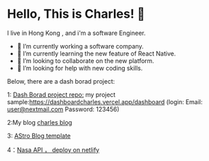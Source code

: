 
<h1 align='left'> Hello, This is Charles! 👋 </h1>

<p align='left'>
  I live in Hong Kong , and i'm a software Engineer.
</p>


- 🔭 I’m currently working a software company.
- 🌱 I’m currently learning  the new feature of React Native.
- 👯 I’m looking to collaborate on the new platform.
- 🤔 I’m looking for help with new coding skills.

Below, there are a dash borad project:

1: [Dash Borad project repo:](https://github.com/Charles2029/dashboardcharles)
 my project sample:https://dashboardcharles.vercel.app/dashboard
(login: Email: user@nextmail.com  Password: 123456)

2:My blog
[charles blog](https://charleswong.vercel.app/)

3: [AStro Blog template
](https://charelsastro.vercel.app/)

4：[Nasa API ， deploy on netlify](https://main--charelsblog.netlify.app/)


